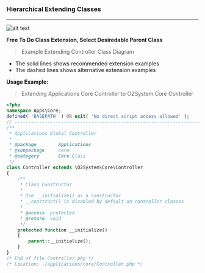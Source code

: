 ### Hierarchical Extending Classes ###
--------------------------------------
![alt text](assets/modules/wiki/images/extends_diagram.jpg "HMVC Diagram")

**Free To Do Class Extension, Select Desiredable Parent Class**
> Example Extending Controller Class Diagram 
- The solid lines shows recommended extension examples
- The dashed lines shows alternative extension examples

**Usage Example:**
> Extending Applications Core Controller to O2System Core Controller

``` php
<?php
namespace Apps\Core;
defined( 'BASEPATH' ) OR exit( 'No direct script access allowed' );
// ------------------------------------------------------------------------
/**
 * Applications Global Controller
 *
 * @package        Applications
 * @subpackage     core
 * @category       Core Class
 */
class Controller extends \O2System\Core\Controller
{
    /**
     * Class Constructor
     *
     * Use __initialize() as a constructor
     * __construct() is disabled by default on controller classes
     *
     * @access  protected
     * @return  void
     */
    protected function __initialize()
    {
        parent::__initialize();
    }
}
/* End of file Controller.php */
/* Location: ./applications/core/Controller.php */
```